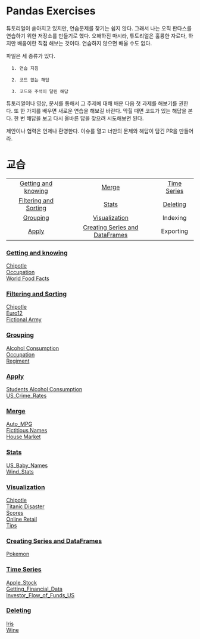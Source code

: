 # Pandas Exercises

튜토리얼이 쏟아지고 있지만, 연습문제를 찾기는 쉽지 않다. 그래서 나는 오직 판다스를 연습하기 위한 저장소를 만들기로 했다. 오해하진 마시라, 튜토리얼은 훌륭한 자료다, 하지만 배움이란 직접 해보는 것이다. 연습하지 않으면 배울 수도 없다.

파일은 세 종류가 있다.

      1. 연습 지침

      2. 코드 없는 해답

      3. 코드와 주석이 달린 해답

튜토리얼이나 영상, 문서를 통해서 그 주제에 대해 배운 다음 첫 과제를 해보기를 권한다.  또 한 가지를 배우면 새로운 연습을 해보길 바란다. 막힐 때면 코드가 있는 해답을 본다. 한 번 해답을 보고 다시 올바른 답을 찾으려 시도해보면 된다.

제안이나 협력은 언제나 환영한다. 이슈를 열고 너만의 문제와 해답이 담긴 PR을 만들어라.

# 교습

|				                                  |				                                   |                   |
|:-----------------------------------------------:|:----------------------------------------------:|:-----------------:|
|[Getting and knowing](#getting-and-knowing)      | [Merge](#merge)                                |[Time Series](#time-series)|
|[Filtering and Sorting](#filtering-and-sorting)  | [Stats](#stats)                                |[Deleting](#deleting)       |
|[Grouping](#grouping)							  | [Visualization](#visualization)                |Indexing           |
|[Apply](#apply)							      | [Creating Series and DataFrames](#creating-series-and-dataframes) 		            |Exporting|

### [Getting and knowing](https://github.com/twinstae/pandas_exercises/tree/master/01_Getting_%26_Knowing_Your_Data)  
[Chipotle](https://github.com/twinstae/pandas_exercises/tree/master/01_Getting_%26_Knowing_Your_Data/Chipotle)  
[Occupation](https://github.com/twinstae/pandas_exercises/tree/master/01_Getting_%26_Knowing_Your_Data/Occupation)  
[World Food Facts](https://github.com/twinstae/pandas_exercises/tree/master/01_Getting_%26_Knowing_Your_Data/World%20Food%20Facts)

### [Filtering and Sorting](https://github.com/guipsamora/pandas_exercises/tree/master/02_Filtering_%26_Sorting)
[Chipotle](https://github.com/guipsamora/pandas_exercises/tree/master/02_Filtering_%26_Sorting/Chipotle)  
[Euro12](https://github.com/guipsamora/pandas_exercises/tree/master/02_Filtering_%26_Sorting/Euro12)  
[Fictional Army](https://github.com/guipsamora/pandas_exercises/tree/master/02_Filtering_%26_Sorting/Fictional%20Army)

### [Grouping](https://github.com/guipsamora/pandas_exercises/tree/master/03_Grouping)
[Alcohol Consumption](https://github.com/guipsamora/pandas_exercises/tree/master/03_Grouping/Alcohol_Consumption)  
[Occupation](https://github.com/guipsamora/pandas_exercises/tree/master/03_Grouping/Occupation)  
[Regiment](https://github.com/guipsamora/pandas_exercises/tree/master/03_Grouping/Regiment)

### [Apply](https://github.com/guipsamora/pandas_exercises/tree/master/04_Apply)
[Students Alcohol Consumption](https://github.com/guipsamora/pandas_exercises/tree/master/04_Apply/Students_Alcohol_Consumption)  
[US_Crime_Rates](https://github.com/guipsamora/pandas_exercises/tree/master/04_Apply/US_Crime_Rates)     

### [Merge](https://github.com/guipsamora/pandas_exercises/tree/master/05_Merge)
[Auto_MPG](https://github.com/guipsamora/pandas_exercises/tree/master/05_Merge/Auto_MPG)  
[Fictitious Names](https://github.com/guipsamora/pandas_exercises/tree/master/05_Merge/Fictitous%20Names)  
[House Market](https://github.com/guipsamora/pandas_exercises/tree/master/05_Merge/Housing%20Market)  

### [Stats](https://github.com/guipsamora/pandas_exercises/tree/master/06_Stats)
[US_Baby_Names](https://github.com/guipsamora/pandas_exercises/tree/master/06_Stats/US_Baby_Names)  
[Wind_Stats](https://github.com/guipsamora/pandas_exercises/tree/master/06_Stats/Wind_Stats)

### [Visualization](https://github.com/guipsamora/pandas_exercises/tree/master/07_Visualization)
[Chipotle](https://github.com/guipsamora/pandas_exercises/tree/master/07_Visualization/Chipotle)  
[Titanic Disaster](https://github.com/guipsamora/pandas_exercises/tree/master/07_Visualization/Titanic_Desaster)  
[Scores](https://github.com/guipsamora/pandas_exercises/tree/master/07_Visualization/Scores)  
[Online Retail](https://github.com/guipsamora/pandas_exercises/tree/master/07_Visualization/Online_Retail)  
[Tips](https://github.com/guipsamora/pandas_exercises/tree/master/07_Visualization/Tips)  

### [Creating Series and DataFrames](https://github.com/guipsamora/pandas_exercises/tree/master/08_Creating_Series_and_DataFrames)  
[Pokemon](https://github.com/guipsamora/pandas_exercises/tree/master/08_Creating_Series_and_DataFrames/Pokemon)  

### [Time Series](https://github.com/guipsamora/pandas_exercises/tree/master/09_Time_Series)  
[Apple_Stock](https://github.com/guipsamora/pandas_exercises/tree/master/09_Time_Series/Apple_Stock)  
[Getting_Financial_Data](https://github.com/guipsamora/pandas_exercises/tree/master/09_Time_Series/Getting_Financial_Data)  
[Investor_Flow_of_Funds_US](https://github.com/guipsamora/pandas_exercises/tree/master/09_Time_Series/Getting_Financial_Data)  

### [Deleting](https://github.com/guipsamora/pandas_exercises/tree/master/10_Deleting)  
[Iris](https://github.com/guipsamora/pandas_exercises/tree/master/10_Deleting/Iris)  
[Wine](https://github.com/guipsamora/pandas_exercises/tree/master/10_Deleting/Wine)  

